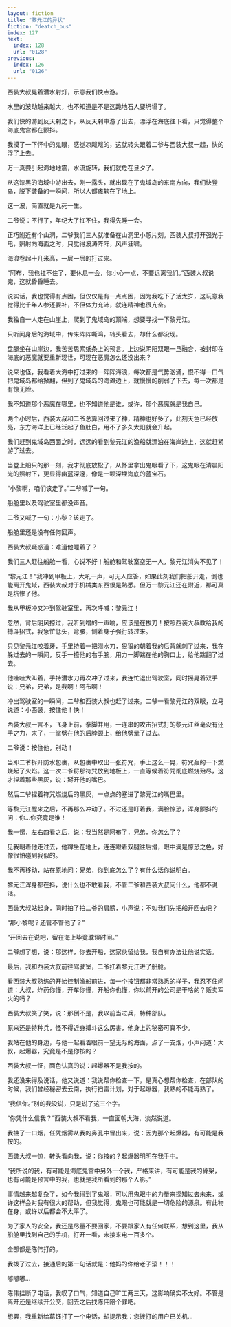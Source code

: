 ```yaml
---
layout: fiction
title: "黎元江的异状"
fiction: "deatch_bus"
index: 127
next:
  index: 128
  url: "0128"
previous:
  index: 126
  url: "0126"
---
```

西装大叔晃着潜水射灯，示意我们快点游。

水里的波动越来越大，也不知道是不是这跪地石人要坍塌了。

我们快的游到反天刹之下，从反天刹中游了出去，漂浮在海底往下看，只觉得整个海底鬼宫都在颤抖。

我摸了一下怀中的鬼眼，感觉凉飕飕的，这就转头跟着二爷与西装大叔一起，快的浮了上去。

万一真要引起海地地震，水流旋转，我们就危在旦夕了。

从这漆黑的海域中游出去，刚一露头，就出现在了鬼域岛的东南方向，我们快登岛，脱下装备的一瞬间，所以人都瘫软在了地上。

这一波，简直就是九死一生。

二爷说：不行了，年纪大了扛不住，我得先睡一会。

正巧附近有个山洞，二爷我们三人就准备在山洞里小憩片刻。西装大叔打开强光手电，照射向海面之时，只觉得波涛阵阵，风声狂啸。

海浪卷起十几米高，一层一层的打过来。

“阿布，我也扛不住了，要休息一会，你小心一点，不要远离我们。”西装大叔说完，这就昏昏睡去。

说实话，我也觉得有点困，但仅仅是有一点点困，因为我吃下了活太岁，这玩意我觉得比千年人参还要补，不但体力充沛，就连精神也很亢奋。

我独自一人走在山崖上，爬到了鬼域岛的顶端，想要寻找一下黎元江。

只听闻身后的海域中，传来阵阵嘶鸣，转头看去，却什么都没现。

盘腿坐在山崖边，我苦苦思索纸条上的预言。上边说阴阳双眼一旦融合，被封印在海底的恶魔就要重新现世，可现在恶魔怎么还没出来？

说来也怪，我看着大海中打过来的一阵阵海浪，每次都是气势汹涌，恨不得一口气把鬼域岛都给掀翻，但到了鬼域岛的海滩边上，就慢慢的削弱了下去，每一次都是有惊无险。

我不知道那个恶魔在哪里，也不知道他是谁，或许，那个恶魔就是我自己。

两个小时后，西装大叔和二爷总算回过来了神，精神也好多了，此刻天色已经放亮，东方海洋上已经泛起了鱼肚白，用不了多久太阳就会升起。

我们赶到鬼域岛西面之时，远远的看到黎元江的渔船就漂泊在海岸边上，这就赶紧游了过去。

当登上船只的那一刻，我才彻底放松了，从怀里拿出鬼眼看了下，这鬼眼在清晨阳光的照射下，更显得幽蓝深邃，像是一颗深埋海底的蓝宝石。

“小黎啊，咱们该走了。”二爷喊了一句。

船舱里以及驾驶室里都没声音。

二爷又喊了一句：小黎？该走了。

船舱里还是没有任何回声。

西装大叔疑惑道：难道他睡着了？

我们三人赶往船舱一看，心说不好！船舱和驾驶室空无一人，黎元江消失不见了！

“黎元江！”我冲到甲板上，大吼一声，可无人应答，如果此刻我们把船开走，倒也能离开鬼域，西装大叔对于机械类东西很是熟悉。但万一黎元江还在附近，那可真是坑惨了他。

我从甲板冲又冲到驾驶室里，再次呼喊：黎元江！

忽然，背后阴风掠过，我听到噌的一声响，应该是在拔刀！按照西装大叔教给我的搏斗招式，我急忙低头，弯腰，侧着身子强行转过来。

只见黎元江咬着牙，手里持着一把潜水刀，狠狠的朝着我的后背就刺了过来，我在躲过去的一瞬间，反手一撩他的右手腕，用力一脚踹在他的胸口上，给他踹翻了过去。

他哇哇大叫着，手持潜水刀再次冲了过来，我连忙退出驾驶室，同时摇晃着双手说：兄弟，兄弟，是我啊！阿布啊！

冲出驾驶室的一瞬间，二爷和西装大叔也赶了过来。二爷一看黎元江的双眼，立马说道：小西装，按住他！快！

西装大叔一言不，飞身上前，拳脚并用，一连串的攻击招式打的黎元江丝毫没有还手之力，末了，一掌劈在他的后脖颈上，给他劈晕了过去。

二爷说：按住他，别动！

当即二爷拆开防水包裹，从包裹中取出一张符咒，手上这么一晃，符咒轰的一下燃烧起了火焰。这一次二爷将那符咒放到地板上，一直等候着符咒彻底燃烧殆尽，这才捏着那些黑灰，说：掰开他的嘴巴。

然后二爷捏着符咒燃烧后的黑灰，一点点的塞进了黎元江的嘴巴里。

等黎元江醒来之后，不再那么冲动了。不过还是盯着我，满脸惊恐，浑身颤抖的问：你...你究竟是谁！

我一愣，左右四看之后，说：我当然是阿布了，兄弟，你怎么了？

见我朝着他走过去，他蹲坐在地上，连连蹬着双腿往后滑，眼中满是惊恐之色，好像很怕碰到我似的。

我不再移动，站在原地问：兄弟，你到底怎么了？有什么话你说明白。

黎元江浑身都在抖，说什么也不敢看我，不管二爷和西装大叔问什么，他都不说话。

西装大叔站起身，同时拍了拍二爷的肩膀，小声说：不如我们先把船开回去吧？

“那小黎呢？还管不管他了？”

“开回去在说吧，留在海上毕竟耽误时间。”

二爷想了想，说：那这样，你去开船，这家伙留给我，我自有办法让他说实话。

最后，我和西装大叔前往驾驶室，二爷扛着黎元江进了船舱。

看西装大叔熟练的开始控制渔船前进，每一个按钮都非常熟悉的样子，我忍不住问道：大叔，炸药你懂，开车你懂，开船你也懂，你以前开的公司是干啥的？贩卖军火的吗？

西装大叔笑了笑，说：那倒不是，我以前当过兵，特种部队。

原来还是特种兵，怪不得近身搏斗这么厉害，他身上的秘密可真不少。

我站在他的身边，与他一起看着眼前一望无际的海面，点了一支烟，小声问道：大叔，起爆器，究竟是不是你按的？

西装大叔一怔，面色认真的说：起爆器不是我按的。

我还没来得及说话，他又说道：我说帮你检查一下，是真心想帮你检查，在部队的时候，我们曾经秘密去云南，执行扫雷计划，对于起爆器，我熟的不能再熟了。

“我信你。”别的我没说，只是说了这三个字。

“你凭什么信我？”西装大叔不看我，一直面朝大海，淡然说道。

我抽了一口烟，任凭烟雾从我的鼻孔中冒出来，说：因为那个起爆器，有可能是我按的。

西装大叔一惊，转头看向我，说：你按的？起爆器明明在我手中。

“我所说的我，有可能是海底鬼宫中另外一个我，严格来讲，有可能是我的骨架，也有可能是预言中的我，也就是我所看到的那个人影。”

事情越来越复杂了，如今我得到了鬼眼，可以用鬼眼中的力量来探知过去未来，或许这样会对我有很大的帮助，但我觉得，鬼眼也可能就是一切危险的源泉。有此物在身，或许以后都会不太平了。

为了家人的安全，我还是尽量不要回家，不要跟家人有任何联系，想到这里，我从船舱里找到自己的手机，打开一看，未接来电一百多个。

全部都是陈伟打的。

我拨了过去，接通后的第一句话就是：他妈的你给老子滚！！！

嘟嘟嘟...

陈伟挂断了电话，我叹了口气，知道自己旷工两三天，这影响确实不太好。不管是离开还是继续开公交，回去之后找陈伟陪个罪吧。

想罢，我重新给葛钰打了一个电话，却提示我：您拨打的用户已关机...